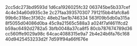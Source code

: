2cc5dc273bd9593d
1d6ca1926025fc32
063745be5b337cef
4c4e34a60d935c3e
2c27faa393570307
791215bb4fafc8a6
99b6c318ec3f362c
48eb21ae1b746334
563f09b5db0a315a
8f5055d04086d0ba
45c9a21565c588a3
a024f7af4611fcd2
b59ac6492d2782a5
3bfb0048a37ca8f5
80cb787674789d36
cc560ffe9029a98c
64cac4088315e9a7
2b4e24b6fa76c168
40d9425453233d2f
7d591f94a66f676e
